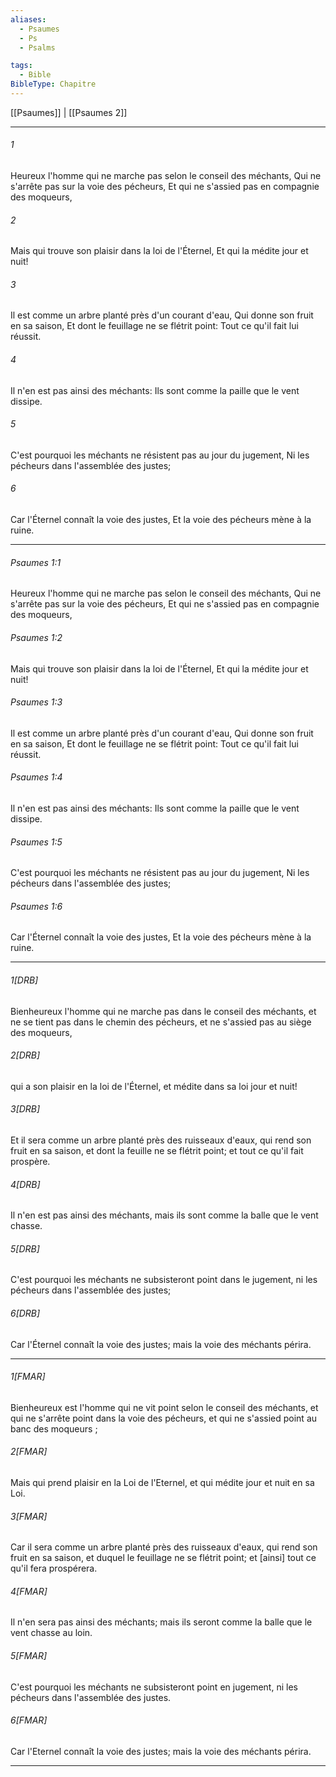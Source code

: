 ```yaml
---
aliases:
  - Psaumes
  - Ps
  - Psalms

tags:
  - Bible
BibleType: Chapitre
---
```

[[Psaumes]] | [[Psaumes 2]]

---
###### 1
Heureux l'homme qui ne marche pas selon le conseil des méchants, Qui ne s'arrête pas sur la voie des pécheurs, Et qui ne s'assied pas en compagnie des moqueurs,
###### 2
Mais qui trouve son plaisir dans la loi de l'Éternel, Et qui la médite jour et nuit!
###### 3
Il est comme un arbre planté près d'un courant d'eau, Qui donne son fruit en sa saison, Et dont le feuillage ne se flétrit point: Tout ce qu'il fait lui réussit.
###### 4
Il n'en est pas ainsi des méchants: Ils sont comme la paille que le vent dissipe.
###### 5
C'est pourquoi les méchants ne résistent pas au jour du jugement, Ni les pécheurs dans l'assemblée des justes;
###### 6
Car l'Éternel connaît la voie des justes, Et la voie des pécheurs mène à la ruine.

---
###### Psaumes 1:1
Heureux l'homme qui ne marche pas selon le conseil des méchants, Qui ne s'arrête pas sur la voie des pécheurs, Et qui ne s'assied pas en compagnie des moqueurs,
###### Psaumes 1:2
Mais qui trouve son plaisir dans la loi de l'Éternel, Et qui la médite jour et nuit!
###### Psaumes 1:3
Il est comme un arbre planté près d'un courant d'eau, Qui donne son fruit en sa saison, Et dont le feuillage ne se flétrit point: Tout ce qu'il fait lui réussit.
###### Psaumes 1:4
Il n'en est pas ainsi des méchants: Ils sont comme la paille que le vent dissipe.
###### Psaumes 1:5
C'est pourquoi les méchants ne résistent pas au jour du jugement, Ni les pécheurs dans l'assemblée des justes;
###### Psaumes 1:6
Car l'Éternel connaît la voie des justes, Et la voie des pécheurs mène à la ruine.

---
###### 1[DRB]
Bienheureux l'homme qui ne marche pas dans le conseil des méchants, et ne se tient pas dans le chemin des pécheurs, et ne s'assied pas au siège des moqueurs,
###### 2[DRB]
qui a son plaisir en la loi de l'Éternel, et médite dans sa loi jour et nuit!
###### 3[DRB]
Et il sera comme un arbre planté près des ruisseaux d'eaux, qui rend son fruit en sa saison, et dont la feuille ne se flétrit point; et tout ce qu'il fait prospère.
###### 4[DRB]
Il n'en est pas ainsi des méchants, mais ils sont comme la balle que le vent chasse.
###### 5[DRB]
C'est pourquoi les méchants ne subsisteront point dans le jugement, ni les pécheurs dans l'assemblée des justes;
###### 6[DRB]
Car l'Éternel connaît la voie des justes; mais la voie des méchants périra.

---
###### 1[FMAR]
Bienheureux est l'homme qui ne vit point selon le conseil des méchants, et qui ne s'arrête point dans la voie des pécheurs, et qui ne s'assied point au banc des moqueurs ;
###### 2[FMAR]
Mais qui prend plaisir en la Loi de l'Eternel, et qui médite jour et nuit en sa Loi.
###### 3[FMAR]
Car il sera comme un arbre planté près des ruisseaux d'eaux, qui rend son fruit en sa saison, et duquel le feuillage ne se flétrit point; et [ainsi] tout ce qu'il fera prospérera.
###### 4[FMAR]
Il n'en sera pas ainsi des méchants; mais ils seront comme la balle que le vent chasse au loin.
###### 5[FMAR]
C'est pourquoi les méchants ne subsisteront point en jugement, ni les pécheurs dans l'assemblée des justes.
###### 6[FMAR]
Car l'Eternel connaît la voie des justes; mais la voie des méchants périra.

---
